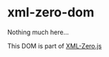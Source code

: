# xml-zero-dom

Nothing much here...

This DOM is part of [XML-Zero.js](https://github.com/holloway/xml-zero.js)
